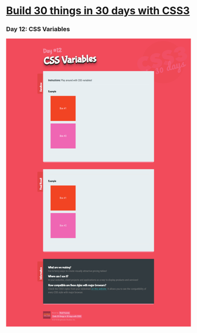 # [Build 30 things in 30 days with CSS3][1]
[1]: https://codecollege.ca/p/css3-coding-challenge

### Day 12: CSS Variables

![](./capture.png)

